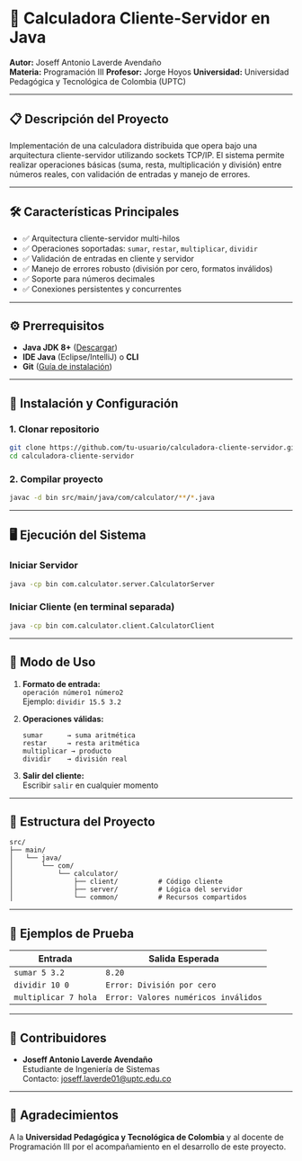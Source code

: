 # 🧮 Calculadora Cliente-Servidor en Java

**Autor:** Joseff Antonio Laverde Avendaño  
**Materia:** Programación III 
**Profesor:** Jorge Hoyos 
**Universidad:** Universidad Pedagógica y Tecnológica de Colombia (UPTC)  

---

## 📋 Descripción del Proyecto
Implementación de una calculadora distribuida que opera bajo una arquitectura cliente-servidor utilizando sockets TCP/IP. El sistema permite realizar operaciones básicas (suma, resta, multiplicación y división) entre números reales, con validación de entradas y manejo de errores.

---

## 🛠️ Características Principales
- ✅ Arquitectura cliente-servidor multi-hilos
- ✅ Operaciones soportadas: `sumar`, `restar`, `multiplicar`, `dividir`
- ✅ Validación de entradas en cliente y servidor
- ✅ Manejo de errores robusto (división por cero, formatos inválidos)
- ✅ Soporte para números decimales
- ✅ Conexiones persistentes y concurrentes

---

## ⚙️ Prerrequisitos
- **Java JDK 8+** ([Descargar](https://www.oracle.com/java/technologies/downloads/))
- **IDE Java** (Eclipse/IntelliJ) o **CLI**
- **Git** ([Guía de instalación](https://git-scm.com/book/es/v2/Inicio---Sobre-el-Control-de-Versiones-Instalación-de-Git))

---

## 🚀 Instalación y Configuración

### 1. Clonar repositorio
```bash
git clone https://github.com/tu-usuario/calculadora-cliente-servidor.git
cd calculadora-cliente-servidor
```

### 2. Compilar proyecto
```bash
javac -d bin src/main/java/com/calculator/**/*.java
```

---

## 🖥️ Ejecución del Sistema

### Iniciar Servidor
```bash
java -cp bin com.calculator.server.CalculatorServer
```

### Iniciar Cliente (en terminal separada)
```bash
java -cp bin com.calculator.client.CalculatorClient
```

---

## 🧩 Modo de Uso
1. **Formato de entrada:**  
   `operación número1 número2`  
   Ejemplo: `dividir 15.5 3.2`

2. **Operaciones válidas:**
   ```
   sumar      → suma aritmética
   restar     → resta aritmética
   multiplicar → producto
   dividir    → división real
   ```

3. **Salir del cliente:**  
   Escribir `salir` en cualquier momento

---

## 📂 Estructura del Proyecto
```
src/
├── main/
│   └── java/
│       └── com/
│           └── calculator/
│               ├── client/          # Código cliente
│               ├── server/          # Lógica del servidor
│               └── common/          # Recursos compartidos
```

---

## 🧪 Ejemplos de Prueba
| Entrada              | Salida Esperada |
|----------------------|-----------------|
| `sumar 5 3.2`        | `8.20`          |
| `dividir 10 0`       | `Error: División por cero` |
| `multiplicar 7 hola` | `Error: Valores numéricos inválidos` |

---

## 👥 Contribuidores
- **Joseff Antonio Laverde Avendaño**  
  Estudiante de Ingeniería de Sistemas  
  Contacto: [joseff.laverde01@uptc.edu.co](mailto:joseff.laverde01@uptc.edu.co)

---

## 🙏 Agradecimientos
A la **Universidad Pedagógica y Tecnológica de Colombia** y al docente de Programación III por el acompañamiento en el desarrollo de este proyecto.


